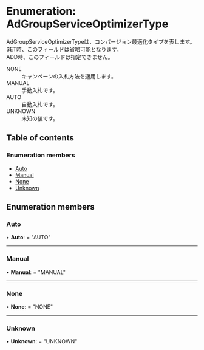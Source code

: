 # Enumeration: AdGroupServiceOptimizerType


<div lang=\"ja\"> AdGroupServiceOptimizerTypeは、コンバージョン最適化タイプを表します。<br> SET時、このフィールドは省略可能となります。<br> ADD時、このフィールドは指定できません。 </div>  <dl class=term>   <dt class=\"term__item\">NONE</dt>   <dd class=\"term__desc\"><span lang=\"ja\">キャンペーンの入札方法を適用します。</span></dd>   <dt class=\"term__item\">MANUAL</dt>   <dd class=\"term__desc\"><span lang=\"ja\">手動入札です。</span></dd>   <dt class=\"term__item\">AUTO</dt>   <dd class=\"term__desc\"><span lang=\"ja\">自動入札です。</span></dd>   <dt class=\"term__item\">UNKNOWN</dt>   <dd class=\"term__desc\"><span lang=\"ja\">未知の値です。</span></dd> </dl>

## Table of contents

### Enumeration members

- [Auto](adgroupserviceoptimizertype.md#auto)
- [Manual](adgroupserviceoptimizertype.md#manual)
- [None](adgroupserviceoptimizertype.md#none)
- [Unknown](adgroupserviceoptimizertype.md#unknown)

## Enumeration members

### Auto

• **Auto**: = "AUTO"

___

### Manual

• **Manual**: = "MANUAL"

___

### None

• **None**: = "NONE"

___

### Unknown

• **Unknown**: = "UNKNOWN"
